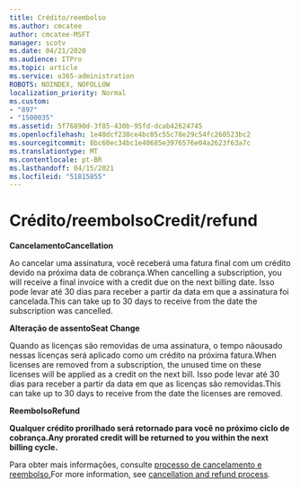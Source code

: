```yaml
---
title: Crédito/reembolso
ms.author: cmcatee
author: cmcatee-MSFT
manager: scotv
ms.date: 04/21/2020
ms.audience: ITPro
ms.topic: article
ms.service: o365-administration
ROBOTS: NOINDEX, NOFOLLOW
localization_priority: Normal
ms.custom:
- "897"
- "1500035"
ms.assetid: 5f76890d-3f85-430b-95fd-dcab42624745
ms.openlocfilehash: 1e40dcf238ce4bc05c55c78e29c54fc260523bc2
ms.sourcegitcommit: 8bc60ec34bc1e40685e3976576e04a2623f63a7c
ms.translationtype: MT
ms.contentlocale: pt-BR
ms.lasthandoff: 04/15/2021
ms.locfileid: "51815855"
---
```

# <a name="creditrefund"></a><span data-ttu-id="b6793-102">Crédito/reembolso</span><span class="sxs-lookup"><span data-stu-id="b6793-102">Credit/refund</span></span>

<span data-ttu-id="b6793-103">**Cancelamento**</span><span class="sxs-lookup"><span data-stu-id="b6793-103">**Cancellation**</span></span>
  
<span data-ttu-id="b6793-104">Ao cancelar uma assinatura, você receberá uma fatura final com um crédito devido na próxima data de cobrança.</span><span class="sxs-lookup"><span data-stu-id="b6793-104">When cancelling a subscription, you will receive a final invoice with a credit due on the next billing date.</span></span> <span data-ttu-id="b6793-105">Isso pode levar até 30 dias para receber a partir da data em que a assinatura foi cancelada.</span><span class="sxs-lookup"><span data-stu-id="b6793-105">This can take up to 30 days to receive from the date the subscription was cancelled.</span></span>
  
<span data-ttu-id="b6793-106">**Alteração de assento**</span><span class="sxs-lookup"><span data-stu-id="b6793-106">**Seat Change**</span></span>
  
<span data-ttu-id="b6793-107">Quando as licenças são removidas de uma assinatura, o tempo nãousado nessas licenças será aplicado como um crédito na próxima fatura.</span><span class="sxs-lookup"><span data-stu-id="b6793-107">When licenses are removed from a subscription, the unused time on these licenses will be applied as a credit on the next bill.</span></span> <span data-ttu-id="b6793-108">Isso pode levar até 30 dias para receber a partir da data em que as licenças são removidas.</span><span class="sxs-lookup"><span data-stu-id="b6793-108">This can take up to 30 days to receive from the date the licenses are removed.</span></span>

<span data-ttu-id="b6793-109">**Reembolso**</span><span class="sxs-lookup"><span data-stu-id="b6793-109">**Refund**</span></span>

<span data-ttu-id="b6793-110">**Qualquer crédito prorilhado será retornado para você no próximo ciclo de cobrança.**</span><span class="sxs-lookup"><span data-stu-id="b6793-110">**Any prorated credit will be returned to you within the next billing cycle.**</span></span>

<span data-ttu-id="b6793-111">Para obter mais informações, consulte [processo de cancelamento e reembolso.](https://docs.microsoft.com/microsoft-365/commerce/subscriptions/cancel-your-subscription?view=o365-worldwide)</span><span class="sxs-lookup"><span data-stu-id="b6793-111">For more information, see [cancellation and refund process](https://docs.microsoft.com/microsoft-365/commerce/subscriptions/cancel-your-subscription?view=o365-worldwide).</span></span> 
